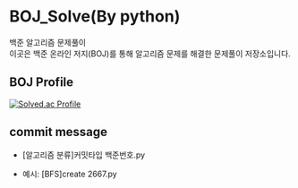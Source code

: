 # BOJ_Solve(By python)
백준 알고리즘 문제풀이  
이곳은 백준 온라인 저지(BOJ)를 통해 알고리즘 문제를 해결한 문제풀이 저장소입니다.  

## BOJ Profile
[![Solved.ac Profile](http://mazassumnida.wtf/api/v2/generate_badge?boj=gajigaji1212)](https://solved.ac/profile/gajigaji1212)

## commit message

- [알고리즘 분류]커밋타입 백준번호.py

- 예시: [BFS]create 2667.py



